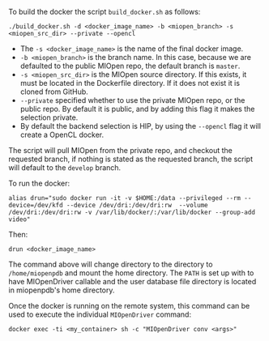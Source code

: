 

To build the docker the script `build_docker.sh` as follows:
```
./build_docker.sh -d <docker_image_name> -b <miopen_branch> -s <miopen_src_dir> --private --opencl
```

* The `-s <docker_image_name>` is the name of the final docker image.
* `-b <miopen_branch>` is the branch name. In this case, because we are defaulted to the public MIOpen repo, the default branch is `master`.
* `-s <miopen_src_dir>` is the MIOpen source directory. If this exists, it must be located in the Dockerfile directory. If it does not exist it is cloned from GitHub.
* `--private` specified whether to use the private MIOpen repo, or the public repo. By default it is public, and by adding this flag it makes the selection private.
* By default the backend selection is HIP, by using the `--opencl` flag it will create a OpenCL docker.


The script will pull MIOpen from the private repo, and checkout the requested branch, if nothing is stated as the requested branch, the script will default to the `develop` branch.


To run the docker:
```
alias drun="sudo docker run -it -v $HOME:/data --privileged --rm --device=/dev/kfd --device /dev/dri:/dev/dri:rw  --volume /dev/dri:/dev/dri:rw -v /var/lib/docker/:/var/lib/docker --group-add video"
```
Then:
```
drun <docker_image_name>
```

The command above will change directory to the directory to `/home/miopenpdb` and mount the home directory. The `PATH` is set up with to have MIOpenDriver callable and the user database file directory is located in miopenpdb's home directory.

Once the docker is running on the remote system, this command can be used to execute the individual `MIOpenDriver` command:

```
docker exec -ti <my_container> sh -c "MIOpenDriver conv <args>"
```

